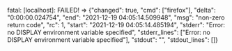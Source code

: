 fatal: [localhost]: FAILED! => {"changed": true, "cmd": ["firefox"], "delta": "0:00:00.024754", "end": "2021-12-19 04:05:14.509948", "msg": "non-zero return code", "rc": 1, "start": "2021-12-19 04:05:14.485194", "stderr": "Error: no DISPLAY environment variable specified", "stderr_lines": ["Error: no DISPLAY environment variable specified"], "stdout": "", "stdout_lines": []}


